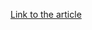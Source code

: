 [Link to the article](https://splunk.com/en_us/blog/security/detecting-icedid-could-it-be-a-trickbot-copycat.html)
